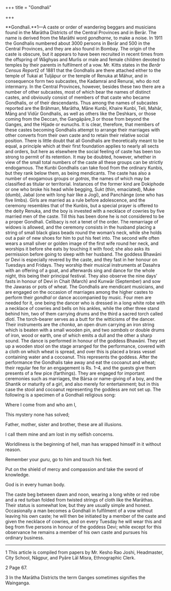 +++
title = "Gondhali"

+++



**Gondhali.**1—A caste or order of wandering beggars and musicians found in the Marātha Districts of the Central Provinces and in Berār. The name is derived from the Marāthi word *gondharne*, to make a noise. In 1911 the Gondhalis numbered about 3000 persons in Berār and 500 in the Central Provinces, and they are also found in Bombay. The origin of the caste is obscure, but it appears to have been recruited in recent times from the offspring of Wāghyas and Murlis or male and female children devoted to temples by their parents in fulfilment of a vow. Mr. Kitts states in the *Berār Census Report*2 of 1881 that the Gondhalis are there attached either to the temple of Tukai at Tuljāpur or the temple of Renuka at Māhur, and in consequence form two subcastes, the Kadamrai and Renurai, who do not intermarry. In the Central Provinces, however, besides these two there are a number of other subcastes, most of which bear the names of distinct castes, and obviously consist of members of that caste who became Gondhalis, or of their descendants. Thus among the names of subcastes reported are the Brāhman, Marātha, Māne Kunbi, Khaire Kunbi, Teli, Mahār, Māng and Vidūr Gondhalis, as well as others like the Deshkars, or those coming from the Deccan, the Gangāpāre,3 or those from beyond the Ganges, and the Hijade or eunuchs. It is clear, therefore, that members of these castes becoming Gondhalis attempt to arrange their marriages with other converts from their own caste and to retain their relative social position. There is little doubt that all Gondhalis are theoretically meant to be equal, a principle which at their first foundation applies to nearly all sects and orders, but here as elsewhere the social feeling of caste has been too strong to permit of its retention. It may be doubted, however, whether in view of the small total numbers of the caste all these groups can be strictly endogamous. The Kunbi Gondhalis can take food from the ordinary Kunbis, but they rank below them, as being mendicants. The caste has also a number of exogamous groups or *gotras*, the names of which may be classified as titular or territorial. Instances of the former kind are Dokiphode or one who broke his head while begging, Sukt \(thin, emaciated\), Muke \(dumb\), Jabal \(one with long hair like a Jogī\), and Panchānge \(one who has five limbs\). Girls are married as a rule before adolescence, and the ceremony resembles that of the Kunbis, but a special prayer is offered to the deity Renuka, and the boy is invested with a necklace of cowries by five married men of the caste. Till this has been done he is not considered to be a proper Gondhali. Celibacy is not a tenet of the order. The remarriage of widows is allowed, and the ceremony consists in the husband placing a string of small black glass beads round the woman’s neck, while she holds out a pair of new shoes for him to put his feet into. The second wife often wears a small silver or golden image of the first wife round her neck, and worships it before she eats by touching it with food; she also asks its permission before going to sleep with her husband. The goddess Bhawāni or Devi is especially revered by the caste, and they fast in her honour on Tuesdays and Fridays. They worship their musical instruments at Dasahra with an offering of a goat, and afterwards sing and dance for the whole night, this being their principal festival. They also observe the nine days’ fasts in honour of Devi in Chait \(March\) and Kunwār \(September\) and sow the Jawaras or pots of wheat. The Gondhalis are mendicant musicians, and are engaged on the occasion of marriages among the higher castes to perform their *gondhal* or dance accompanied by music. Four men are needed for it, one being the dancer who is dressed in a long white robe with a necklace of cowries and bells on his ankles, while the other three stand behind him, two of them carrying drums and the third a sacred torch called *dioti*. The torch-bearer serves as a butt for the witticisms of the dancer. Their instruments are the *chonka*, an open drum carrying an iron string which is beaten with a small wooden pin, and two *sambals* or double drums of iron, wood or earth, one of which emits a dull and the other a sharp sound. The dance is performed in honour of the goddess Bhawāni. They set up a wooden stool on the stage arranged for the performance, covered with a cloth on which wheat is spread, and over this is placed a brass vessel containing water and a cocoanut. This represents the goddess. After the performance the Gondhalis take away and eat the cocoanut and wheat; their regular fee for an engagement is Rs. 1–4, and the guests give them presents of a few pice \(farthings\). They are engaged for important ceremonies such as marriages, the Bārsa or name-giving of a boy, and the Shantik or maturity of a girl, and also merely for entertainment; but in this case the stool and cocoanut representing the goddess are not set up. The following is a specimen of a Gondhali religious song:


Where I come from and who am I,

This mystery none has solved;

Father, mother, sister and brother, these are all illusions. 

I call them mine and am lost in my selfish concerns.

Worldliness is the beginning of hell, man has wrapped himself in it without reason.

Remember your *guru*, go to him and touch his feet.

Put on the shield of mercy and compassion and take the sword of knowledge.

God is in every human body.


The caste beg between dawn and noon, wearing a long white or red robe and a red turban folded from twisted strings of cloth like the Marāthas. Their status is somewhat low, but they are usually simple and honest. Occasionally a man becomes a Gondhali in fulfilment of a vow without leaving his own caste; he will then be initiated by a member of the caste and given the necklace of cowries, and on every Tuesday he will wear this and beg from five persons in honour of the goddess Devi; while except for this observance he remains a member of his own caste and pursues his ordinary business.



* * *

1 This article is compiled from papers by Mr. Kesho Rao Joshi, Headmaster, City School, Nāgpur, and Pyāre Lāl Misra, Ethnographic Clerk.

2 Page 67.

3 In the Marātha Districts the term Ganges sometimes signifies the Wainganga.




